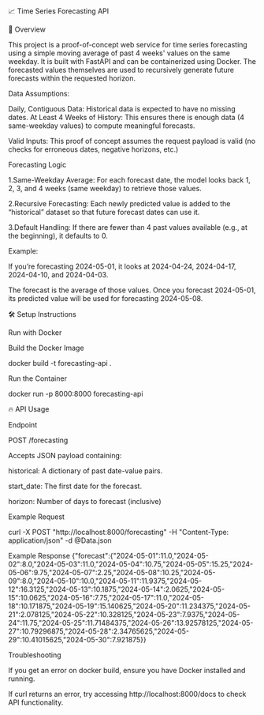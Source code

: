 📈 Time Series Forecasting API

🚀 Overview

This project is a proof-of-concept web service for time series forecasting using a simple moving average of past 4 weeks' values on the same weekday. It is built with FastAPI and can be containerized using Docker. The forecasted values themselves are used to recursively generate future forecasts within the requested horizon.

Data Assumptions:

Daily, Contiguous Data: Historical data is expected to have no missing dates.
At Least 4 Weeks of History: This ensures there is enough data (4 same-weekday values) to compute meaningful forecasts.

Valid Inputs: This proof of concept assumes the request payload is valid (no checks for erroneous dates, negative horizons, etc.)


Forecasting Logic


1.Same-Weekday Average: For each forecast date, the model looks back 1, 2, 3, and 4 weeks (same weekday) to retrieve those values.

2.Recursive Forecasting: Each newly predicted value is added to the “historical” dataset so that future forecast dates can use it.

3.Default Handling: If there are fewer than 4 past values available (e.g., at the beginning), it defaults to 0.

Example:

If you’re forecasting 2024-05-01, it looks at 2024-04-24, 2024-04-17, 2024-04-10, and 2024-04-03.

The forecast is the average of those values. Once you forecast 2024-05-01, its predicted value will be used for forecasting 2024-05-08.


🛠 Setup Instructions

 Run with Docker

Build the Docker Image

docker build -t forecasting-api .

Run the Container

docker run -p 8000:8000 forecasting-api


🔥 API Usage

Endpoint

POST /forecasting

Accepts JSON payload containing:

historical: A dictionary of past date-value pairs.

start_date: The first date for the forecast.

horizon: Number of days to forecast (inclusive)

Example Request


curl -X POST "http://localhost:8000/forecasting" -H "Content-Type: application/json" -d @Data.json

Example Response
{"forecast":{"2024-05-01":11.0,"2024-05-02":8.0,"2024-05-03":11.0,"2024-05-04":10.75,"2024-05-05":15.25,"2024-05-06":9.75,"2024-05-07":2.25,"2024-05-08":10.25,"2024-05-09":8.0,"2024-05-10":10.0,"2024-05-11":11.9375,"2024-05-12":16.3125,"2024-05-13":10.1875,"2024-05-14":2.0625,"2024-05-15":10.0625,"2024-05-16":7.75,"2024-05-17":11.0,"2024-05-18":10.171875,"2024-05-19":15.140625,"2024-05-20":11.234375,"2024-05-21":2.078125,"2024-05-22":10.328125,"2024-05-23":7.9375,"2024-05-24":11.75,"2024-05-25":11.71484375,"2024-05-26":13.92578125,"2024-05-27":10.79296875,"2024-05-28":2.34765625,"2024-05-29":10.41015625,"2024-05-30":7.921875}}



 Troubleshooting

If you get an error on docker build, ensure you have Docker installed and running.

If curl returns an error, try accessing http://localhost:8000/docs to check API functionality.


